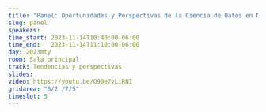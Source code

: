 ```yaml
---
title: "Panel: Oportunidades y Perspectivas de la Ciencia de Datos en Nuevo León" 
slug: panel
speakers:
time_start: 2023-11-14T10:40:00-06:00
time_end:   2023-11-14T11:10:00-06:00
day: 2023mty
room: Sala principal 
track: Tendencias y perspectivas
slides: 
video: https://youtu.be/O90e7vLiRNI
gridarea: "6/2 /7/5"
timeslot: 5
---
```



